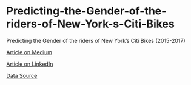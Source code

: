 # Predicting-the-Gender-of-the-riders-of-New-York-s-Citi-Bikes
Predicting the Gender of the riders of New York’s Citi Bikes (2015-2017)

[Article on Medium](https://medium.com/@nikhilakki/predicting-gender-of-the-riders-of-new-yorks-citi-bikes-with-decision-trees-dcb169caad85)

[Article on LinkedIn](https://www.linkedin.com/pulse/predicting-gender-riders-new-yorks-citi-bikes-decision-nikhil-akki)

[Data Source](https://www.citibikenyc.com/)
